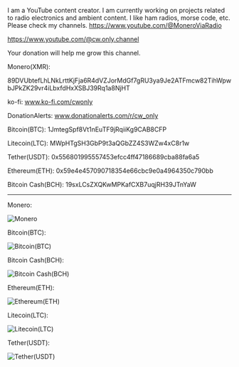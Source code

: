 I am a YouTube content creator. I am currently working on projects related to radio electronics and ambient content. I like ham radios, morse code, etc.
Please check my channels.
https://www.youtube.com/@MoneroViaRadio

https://www.youtube.com/@cw.only.channel

Your donation will help me grow this channel.

Monero(XMR):

89DVUbtefLhLNkLrttKjFja6R4dVZJorMdGf7gRU3ya9Je2ATFmcw82TihWpwbJPkZK29vr4iLbxfdHxXSBJ39Rq1a8NjHT

ko-fi:  www.ko-fi.com/cwonly

DonationAlerts:  www.donationalerts.com/r/cw_only

Bitcoin(BTC):  1JmtegSpf8Vt1nEuTF9jRqiiKg9CAB8CFP

Litecoin(LTC):  MWpHTgSH3GbP9t3aQGbZZ4S3WZw4xC8r1w

Tether(USDT):  0x556801995557453efcc4ff47186689cba88fa6a5

Ethereum(ETH):  0x59e4e457090718354e66cbc9e0a4964350c790bb

Bitcoin Cash(BCH):  19sxLCsZXQKwMPKafCXB7uqjRH39JTnYaW

----------------------------------
Monero:

![Monero](https://github.com/user-attachments/assets/835ecdef-b059-4783-b68f-fcbb1f989f7a)

Bitcoin(BTC):

![Bitcoin(BTC)](https://github.com/user-attachments/assets/70d0ffca-fc88-4e6e-9afc-6b5cb819ec9e)

Bitcoin Cash(BCH):

![Bitcoin Cash(BCH)](https://github.com/user-attachments/assets/a830aaea-67bb-4256-81dc-07d4cca92556)

Ethereum(ETH):

![Ethereum(ETH)](https://github.com/user-attachments/assets/7041b51b-6925-4c44-bdee-3d88ecc403d5)

Litecoin(LTC):

![Litecoin(LTC)](https://github.com/user-attachments/assets/177d773f-9fd8-44eb-9cce-1143256da294)

Tether(USDT):

![Tether(USDT)](https://github.com/user-attachments/assets/c57a179e-0a52-4deb-b368-a40dca60d741)




